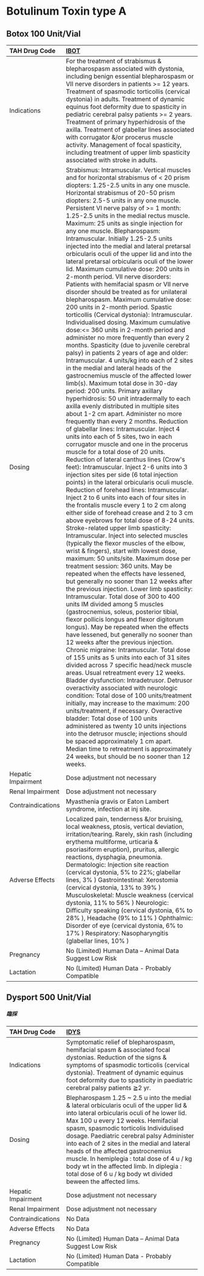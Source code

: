 # Botulinum Toxin type A

## Botox 100 Unit/Vial

| TAH Drug Code      | [IBOT](https://www.tahsda.org.tw/drugs/hissearch.php?drug_code=IBOT)                                                                                                                                                                                                                                                                                                                                                                                                                                                                                                                                                                                                                                                                                                                                                                                                                                                                                                                                                                                                                                                                                                                                                                                                                                                                                                                                                                                                                                                                                                                                                                                                                                                                                                                                                                                                                                                                                                                                                                                                                                                                                                                                                                                                                                                                                                                                                                                                                                                                                                                                                                                                                                                                                                                                                                                                                                                                                                                                                                                                                                                                                                                                                                                                                                                                                                                                                                    |
|:-------------------|:----------------------------------------------------------------------------------------------------------------------------------------------------------------------------------------------------------------------------------------------------------------------------------------------------------------------------------------------------------------------------------------------------------------------------------------------------------------------------------------------------------------------------------------------------------------------------------------------------------------------------------------------------------------------------------------------------------------------------------------------------------------------------------------------------------------------------------------------------------------------------------------------------------------------------------------------------------------------------------------------------------------------------------------------------------------------------------------------------------------------------------------------------------------------------------------------------------------------------------------------------------------------------------------------------------------------------------------------------------------------------------------------------------------------------------------------------------------------------------------------------------------------------------------------------------------------------------------------------------------------------------------------------------------------------------------------------------------------------------------------------------------------------------------------------------------------------------------------------------------------------------------------------------------------------------------------------------------------------------------------------------------------------------------------------------------------------------------------------------------------------------------------------------------------------------------------------------------------------------------------------------------------------------------------------------------------------------------------------------------------------------------------------------------------------------------------------------------------------------------------------------------------------------------------------------------------------------------------------------------------------------------------------------------------------------------------------------------------------------------------------------------------------------------------------------------------------------------------------------------------------------------------------------------------------------------------------------------------------------------------------------------------------------------------------------------------------------------------------------------------------------------------------------------------------------------------------------------------------------------------------------------------------------------------------------------------------------------------------------------------------------------------------------------------------------------|
| Indications        | For the treatment of strabismus & blepharospasm associated with dystonia, including benign essential blepharospasm or VII nerve disorders in patients >= 12 years. Treatment of spasmodic torticollis (cervical dystonia) in adults. Treatment of dynamic equinus foot deformity due to spasticity in pediatric cerebral palsy patients >= 2 years. Treatment of primary hyperhidrosis of the axilla. Treatment of glabellar lines associated with corrugator &/or procerus muscle activity. Management of focal spasticity, including treatment of upper limb spasticity associated with stroke in adults.                                                                                                                                                                                                                                                                                                                                                                                                                                                                                                                                                                                                                                                                                                                                                                                                                                                                                                                                                                                                                                                                                                                                                                                                                                                                                                                                                                                                                                                                                                                                                                                                                                                                                                                                                                                                                                                                                                                                                                                                                                                                                                                                                                                                                                                                                                                                                                                                                                                                                                                                                                                                                                                                                                                                                                                                                             |
| Dosing             | Strabismus: Intramuscular. Vertical muscles and for horizontal strabismus of < 20 prism diopters: 1.25-2.5 units in any one muscle. Horizontal strabismus of 20-50 prism diopters: 2.5-5 units in any one muscle. Persistent VI nerve palsy of >= 1 month: 1.25-2.5 units in the medial rectus muscle. Maximum: 25 units as single injection for any one muscle. Blepharospasm: Intramuscular. Initially 1.25-2.5 units injected into the medial and lateral pretarsal orbicularis oculi of the upper lid and into the lateral pretarsal orbicularis oculi of the lower lid. Maximum cumulative dose: 200 units in 2-month period. VII nerve disorders: Patients with hemifacial spasm or VII nerve disorder should be treated as for unilateral blepharospasm. Maximum cumulative dose: 200 units in 2-month period. Spastic torticollis (Cervical dystonia): Intramuscular. Individualised dosing. Maximum cumulative dose:<= 360 units in 2-month period and administer no more frequently than every 2 months. Spasticity (due to juvenile cerebral palsy) in patients 2 years of age and older: Intramuscular. 4 units/kg into each of 2 sites in the medial and lateral heads of the gastrocnemius muscle of the affected lower limb(s). Maximum total dose in 30-day period: 200 units. Primary axillary hyperhidrosis: 50 unit intradermally to each axilla evenly distributed in multiple sites about 1-2 cm apart. Administer no more frequently than every 2 months. Reduction of glabellar lines: Intramuscular. Inject 4 units into each of 5 sites, two in each corrugator muscle and one in the procerus muscle for a total dose of 20 units. Reduction of lateral canthus lines (Crow's feet): Intramuscular. Inject 2-6 units into 3 injection sites per side (6 total injection points) in the lateral orbicularis oculi muscle. Reduction of forehead lines: Intramuscular. Inject 2 to 6 units into each of four sites in the frontalis muscle every 1 to 2 cm along either side of forehead crease and 2 to 3 cm above eyebrows for total dose of 8-24 units. Stroke-related upper limb spasticity: Intramuscular. Inject into selected muscles (typically the flexor muscles of the elbow, wrist & fingers), start with lowest dose, maximum: 50 units/site. Maximum dose per treatment session: 360 units. May be repeated when the effects have lessened, but generally no sooner than 12 weeks after the previous injection. Lower limb spasticity: Intramuscular. Total dose of 300 to 400 units IM divided among 5 muscles (gastrocnemius, soleus, posterior tibial, flexor pollicis longus and flexor digitorum longus). May be repeated when the effects have lessened, but generally no sooner than 12 weeks after the previous injection. Chronic migraine: Intramuscular. Total dose of 155 units as 5 units into each of 31 sites divided across 7 specific head/neck muscle areas. Usual retreatment every 12 weeks. Bladder dysfunction: Intradetrusor. Detrusor overactivity associated with neurologic condition: Total dose of 100 units/treatment initially, may increase to the maximum: 200 units/treatment, if necessary. Overactive bladder: Total dose of 100 units administered as twenty 10 units injections into the detrusor muscle; injections should be spaced approximately 1 cm apart. Median time to retreatment is approximately 24 weeks, but should be no sooner than 12 weeks. |
| Hepatic Impairment | Dose adjustment not necessary                                                                                                                                                                                                                                                                                                                                                                                                                                                                                                                                                                                                                                                                                                                                                                                                                                                                                                                                                                                                                                                                                                                                                                                                                                                                                                                                                                                                                                                                                                                                                                                                                                                                                                                                                                                                                                                                                                                                                                                                                                                                                                                                                                                                                                                                                                                                                                                                                                                                                                                                                                                                                                                                                                                                                                                                                                                                                                                                                                                                                                                                                                                                                                                                                                                                                                                                                                                                           |
| Renal Impairment   | Dose adjustment not necessary                                                                                                                                                                                                                                                                                                                                                                                                                                                                                                                                                                                                                                                                                                                                                                                                                                                                                                                                                                                                                                                                                                                                                                                                                                                                                                                                                                                                                                                                                                                                                                                                                                                                                                                                                                                                                                                                                                                                                                                                                                                                                                                                                                                                                                                                                                                                                                                                                                                                                                                                                                                                                                                                                                                                                                                                                                                                                                                                                                                                                                                                                                                                                                                                                                                                                                                                                                                                           |
| Contraindications  | Myasthenia gravis or Eaton Lambert syndrome, infection at inj site.                                                                                                                                                                                                                                                                                                                                                                                                                                                                                                                                                                                                                                                                                                                                                                                                                                                                                                                                                                                                                                                                                                                                                                                                                                                                                                                                                                                                                                                                                                                                                                                                                                                                                                                                                                                                                                                                                                                                                                                                                                                                                                                                                                                                                                                                                                                                                                                                                                                                                                                                                                                                                                                                                                                                                                                                                                                                                                                                                                                                                                                                                                                                                                                                                                                                                                                                                                     |
| Adverse Effects    | Localized pain, tenderness &/or bruising, local weakness, ptosis, vertical deviation, irritation/tearing. Rarely, skin rash (including erythema multiforme, urticaria & psoriasiform eruption), pruritus, allergic reactions, dysphagia, pneumonia. Dermatologic: Injection site reaction (cervical dystonia, 5% to 22%; glabellar lines, 3% ) Gastrointestinal: Xerostomia (cervical dystonia, 13% to 39% ) Musculoskeletal: Muscle weakness (cervical dystonia, 11% to 56% ) Neurologic: Difficulty speaking (cervical dystonia, 6% to 28% ), Headache (9% to 11% ) Ophthalmic: Disorder of eye (cervical dystonia, 6% to 17% ) Respiratory: Nasopharyngitis (glabellar lines, 10% )                                                                                                                                                                                                                                                                                                                                                                                                                                                                                                                                                                                                                                                                                                                                                                                                                                                                                                                                                                                                                                                                                                                                                                                                                                                                                                                                                                                                                                                                                                                                                                                                                                                                                                                                                                                                                                                                                                                                                                                                                                                                                                                                                                                                                                                                                                                                                                                                                                                                                                                                                                                                                                                                                                                                                  |
| Pregnancy          | No (Limited) Human Data – Animal Data Suggest Low Risk                                                                                                                                                                                                                                                                                                                                                                                                                                                                                                                                                                                                                                                                                                                                                                                                                                                                                                                                                                                                                                                                                                                                                                                                                                                                                                                                                                                                                                                                                                                                                                                                                                                                                                                                                                                                                                                                                                                                                                                                                                                                                                                                                                                                                                                                                                                                                                                                                                                                                                                                                                                                                                                                                                                                                                                                                                                                                                                                                                                                                                                                                                                                                                                                                                                                                                                                                                                  |
| Lactation          | No (Limited) Human Data - Probably Compatible                                                                                                                                                                                                                                                                                                                                                                                                                                                                                                                                                                                                                                                                                                                                                                                                                                                                                                                                                                                                                                                                                                                                                                                                                                                                                                                                                                                                                                                                                                                                                                                                                                                                                                                                                                                                                                                                                                                                                                                                                                                                                                                                                                                                                                                                                                                                                                                                                                                                                                                                                                                                                                                                                                                                                                                                                                                                                                                                                                                                                                                                                                                                                                                                                                                                                                                                                                                           |

## Dysport 500 Unit/Vial

##### 臨採

| TAH Drug Code      | [IDYS](https://www.tahsda.org.tw/drugs/hissearch.php?drug_code=IDYS)                                                                                                                                                                                                                                                                                                                                                                                                                                                 |
|:-------------------|:---------------------------------------------------------------------------------------------------------------------------------------------------------------------------------------------------------------------------------------------------------------------------------------------------------------------------------------------------------------------------------------------------------------------------------------------------------------------------------------------------------------------|
| Indications        | Symptomatic relief of blepharospasm, hemifacial spasm & associated focal dystonias. Reduction of the signs & symptoms of spasmodic torticolis (cervical dystonia). Treatment of dynamic equinus foot deformity due to spasticity in paediatric cerebral palsy patients ≧2 yr.                                                                                                                                                                                                                                        |
| Dosing             | Blepharospasm 1.25 ~ 2.5 u into the medial & lateral orbicularis oculi of the upper lid & into lateral orbicularis oculi of he lower lid. Max 100 u every 12 weeks. Hemifacial spasm, spasmodic torticolis Individulised dosage. Paediatric cerebral palsy Administer into each of 2 sites in the medial and lateral heads of the affected gastrocnemius muscle. In hemiplegia : total dose of 4 u / kg body wt in the affected limb. In diplegia : total dose of 6 u / kg body wt divided beween the affected lims. |
| Hepatic Impairment | Dose adjustment not necessary                                                                                                                                                                                                                                                                                                                                                                                                                                                                                        |
| Renal Impairment   | Dose adjustment not necessary                                                                                                                                                                                                                                                                                                                                                                                                                                                                                        |
| Contraindications  | No Data                                                                                                                                                                                                                                                                                                                                                                                                                                                                                                              |
| Adverse Effects    | No Data                                                                                                                                                                                                                                                                                                                                                                                                                                                                                                              |
| Pregnancy          | No (Limited) Human Data – Animal Data Suggest Low Risk                                                                                                                                                                                                                                                                                                                                                                                                                                                               |
| Lactation          | No (Limited) Human Data - Probably Compatible                                                                                                                                                                                                                                                                                                                                                                                                                                                                        |

